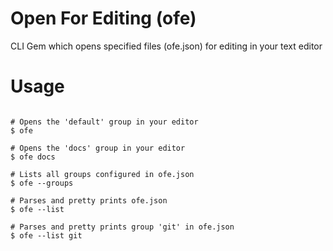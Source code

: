 # Open For Editing (ofe)

CLI Gem which opens specified files (ofe.json) for editing in your text editor

# Usage

```Shell

# Opens the 'default' group in your editor
$ ofe

# Opens the 'docs' group in your editor
$ ofe docs

# Lists all groups configured in ofe.json
$ ofe --groups

# Parses and pretty prints ofe.json
$ ofe --list

# Parses and pretty prints group 'git' in ofe.json
$ ofe --list git

```
